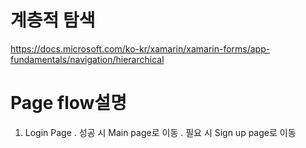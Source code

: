 # 계층적 탐색
  https://docs.microsoft.com/ko-kr/xamarin/xamarin-forms/app-fundamentals/navigation/hierarchical
  
# Page flow설명
1. Login Page
  . 성공 시 Main page로 이동
  . 필요 시 Sign up page로 이동 
